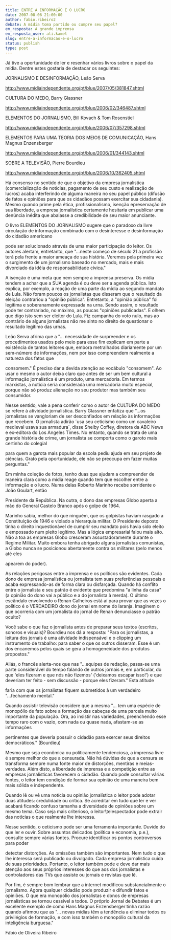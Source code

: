```yaml
---
title: ENTRE A INFORMAÇÃO E O LUCRO
date: 2007-08-06 21:00:00
author: fabio.ribeiro2
debate: A mídia toma partido ou cumpre seu papel?
em_resposta: A grande imprensa
em_resposta_user: ali.kamel
slug: entre-a-informacao-e-o-lucro
status: publish 
type: post
---
```


Já tive a oportunidade de ler e resenhar vários livros sobre o papel da mídia. Dentre estes gostaria de destacar os seguintes:   

  

  

  

JORNALISMO E DESINFORMAÇÃO, Leão Serva   

http://www.midiaindependente.org/pt/blue/2007/05/381847.shtml   

  

CULTURA DO MEDO, Barry Glassner   

http://www.midiaindependente.org/pt/blue/2006/02/346487.shtml   

  

ELEMENTOS DO JORNALISMO, Bill Kovach & Tom Rosenstiel   

http://www.midiaindependente.org/pt/blue/2006/07/357298.shtml   

  

ELEMENTOS PARA UMA TEORIA DOS MEIOS DE COMUNICAÇÃO, Hans Magnus Enzensberger   

http://www.midiaindependente.org/pt/blue/2006/01/344143.shtml   

  

SOBRE A TELEVISÃO, Pierre Bourdieu   

http://www.midiaindependente.org/pt/blue/2006/10/362405.shtml   

  

  

  

Há consenso no sentido de que o objetivo da empresa jornalística (comercialização de notícias, pagamento de seu custo e realização de lucros) acaba interferindo de alguma maneira no seu papel público (difusão de fatos e opiniões para que os cidadãos possam exercitar sua cidadania). Mesmo quando prime pela ética, profissionalismo, isenção epreservação de sua liberdade, a empresa jornalística certamente hesitaria em publicar uma denúncia inédita que abalasse a credibilidade de seu maior anunciante.   

  

  

  

O livro ELEMENTOS DO JORNALISMO sugere que o paradoxo da livre circulação de informação combinado com o desinteresse e desinformação do cidadão americano   

pode ser solucionado através de uma maior participação do leitor. Os autores alertam, entretanto, que "...neste começo de século 21 a profissão terá pela frente a maior ameaça de sua história. Veremos pela primeira vez o surgimento de um jornalismo baseado no mercado, mais e mais divorciado da idéia de responsabilidade cívica."   

  

  

  

A isenção é uma meta que nem sempre a imprensa preserva. Os mídia tendem a achar que a SUA agenda é ou deve ser a agenda pública. Isto explica, por exemplo, a reação de uma parte da mídia ao segundo mandato de Lula. Não foram poucos os jornalistas que disseram que o resultado da eleição contrariou a "opinião pública". Entretanto, a "opinião pública" foi legitima e soberanamente expressada na urna. Sendo assim, o resultado pode ter contrariado, no máximo, as poucas "opiniões publicadas". E olhem que digo isto sem ser eleitor do Lula. Fiz campanha do voto nulo, mas ao contrário de alguns jornalistas não me sinto no direito de questionar o resultado legítimo das urnas.   

  

  

  

Leão Serva afrima que a "... necessidade de surpreender e os procedimentos usados pelo meio para esse fim explicam em parte a existência de tantos leitores que, embora metralhados diariamente por um sem-número de informações, nem por isso compreendem realmente a natureza dos fatos que   

consomem." É preciso dar a devida atenção ao vocábulo "consomem". Ao usar o mesmo o autor deixa claro que antes de ser um bem cultural a informação jornalística é um produto, uma mercadoria. Em termos marxistas, a notícia seria considerada uma mercadoria muito especial, porque não só produz alienação no seu produtor mas também seu consumidor.   

  

  

  

Nesse sentido, vale a pena conferir como o autor de CULTURA DO MEDO se refere à atividade jornalistica. Barry Glassner enfatiza que "...os jornalistas se vangloriam de ser desconfiados em relação às informações que recebem. O jornalista adirão ´usa seu ceticismo como um cavaleiro medieval usava sua armadura´, disse Shelby Coffey, diretora da ABC News e ex-editora do Los Angeles Times. No entanto, quando se trata de uma grande história de crime, um jornalista se comporta como o garoto mais certinho do colegial   

para quem a garota mais popular da escola pediu ajuda em seu projeto de ciências. Grato pela oportunidade, ele não se preocupa em fazer muitas perguntas."   

  

  

Em minha coleção de fotos, tenho duas que ajudam a compreender de maneira clara como a mídia reage quando tem que escolher entre a informação e o lucro. Numa delas Roberto Marinho recebe sorridente o João Goulart, então   

Presidente da República. Na outra, o dono das empresas Globo aperta a mão do General Castelo Branco após o golpe de 1964.   

  

  

  

Marinho sabia, melhor do que ninguém, que os golpistas haviam rasgado a Constituição de 1946 e violado a hierarquia militar. O Presidente deposto tinha o direito inquestionável de cumprir seu mandato pois havia sido eleito e empossado num pleito legítimo. Mas a lógica empresarial falou mais alto. Não a toa as empresas Globo cresceram assustadoramente durante o Regime Militar. Muito embora tenha abrigado alguns jornalistas comunistas, a Globo nunca se posicionou abertamente contra os militares (pelo menos até eles   

apearem do poder).   

  

  

  

As relações perigosas entre a imprensa e os políticos são evidentes. Cada dono de empresa jornalística ou jornalista tem suas preferências pessoais e acaba expressando-as de forma clara ou disfarçada. Quando há conflito entre o jornalista e seu patrão é evidente que predomina "a linha da casa" (a opinião do dono vai a público e a do jornalista à merda). O último escândalo envolvendo o Renan Calheiros está aí para provar que as vezes o político é o VERDADEIRO dono do jornal em nome do laranja. Imaginem o que ocorreria com um jornalista do jornal de Renan denunciasse o patrão oculto?   

  

  

  

Você sabe o que faz o jornalista antes de preparar seus textos (escritos, sonoros e visuais)? Bourdieu nos dá a resposta: "Para os jornalistas, a leitura dos jornais é uma atividade indispensável e o clipping um instrumento de trabalho: para saber o que os outros disseram. Esse é um dos encanemos pelos quais se gera a homogeneidade dos produtos propostos."   

  

  

  

Aliás, o francês alerta-nos que nas "...equipes de redação, passa-se uma parte considerável do tempo falando de outros jornais e, em particular, do que 'eles fizeram e que nós não fizemos' ('deixamos escapar isso!') e que deveriam ter feito - sem discussão - porque eles fizeram." Esta atitude   

faria com que os jornalistas fiquem submetidos à um verdadeiro "...fechamento mental."   

  

  

Quando assistir televisão considere que a mesma "... tem uma espécie de monopólio de fato sobre a formação das cabeças de uma parcela muito importante da população. Ora, ao insistir nas variedades, preenchendo esse tempo raro com o vazio, com nada ou quase nada, afastam-se as informações   

pertinentes que deveria possuir o cidadão para exercer seus direitos democráticos." (Bourdieu)  

  

  

  

Mesmo que seja econômica ou politicamente tendenciosa, a imprensa livre é sempre melhor do que a censurada. Não há dúvidas de que a censura se transforma sempre numa fonte maior de distorções, mentiras e meias-verdades. Além disto, a liberdade de imprensa e a competição entre as empresas jornalísticas favorecem o cidadão. Quando pode consultar várias fontes, o leitor tem condição de formar sua opinião de uma maneira bem mais sólida e independente.   

  

  

  

Quando lê ou vê uma notícia ou opinião jornalística o leitor pode adotar duas atitudes: credulidade ou crítica. Se acreditar em tudo que ler e ver acabará ficando confuso tamanha a diversidade de opiniões sobre um mesmo tema. Caso seja mais criterioso, o leitor\telespectador pode extrair das notícias o que realmente lhe interessa.   

  

  

  

Nesse sentido, o ceticismo pode ser uma ferramenta importante. Duvide do que ler e ouvir. Sobre assuntos delicados (política e economia, p.e.), consulte sempre várias fontes. Procure identificar os pontos controversos para poder   

detectar distorções. As omissões também são importantes. Nem tudo o que lhe interessa será publicado ou divulgado. Cada empresa jornalística cuida de suas prioridades. Portanto, o leitor também pode e deve dar mais atenção aos seus próprios interesses do que aos dos jornalistas e controladores das TVs que assiste ou jornais e revistas que lê.   

  

  

  

Por fim, é sempre bom lembrar que a internet modificou substancialmente o jornalismo. Agora qualquer cidadão pode produzir e difundir fatos e opiniões. O que era monopólio dos jornalistas e donos de empresas jornalísticas se tornou cessível a todos. O próprio Jornal de Debates é um excelente exemplo de como Hans Magnus Enzensberger tinha razão quando afirmou que as "... novas mídias têm a tendência a eliminar todos os privilégios de formação, e com isso também o monopólio cultural da inteligência burguesa."   

  

  

  

  

  

Fábio de Oliveira Ribeiro
